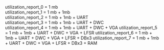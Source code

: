 
utilization_report_0 = 1 mb  
utilization_report_1 = 1 mb + 1mb  
utilization_report_2 = 1 mb + 1mb + UART  
utilization_report_3 = 1 mb + 1mb + UART + DWC  
utilization_report_4 = 1 mb + 1mb + UART + DWC + VGA
utilization_report_5 = 1 mb + 1mb + UART + DWC + VGA + LFSR
utilization_report_6 = 1 mb + 1mb + UART + DWC + VGA + LFSR + DBx3
utilization_report_7 = 1 mb + 1mb + UART + DWC + VGA + LFSR + DBx3 + RAM
